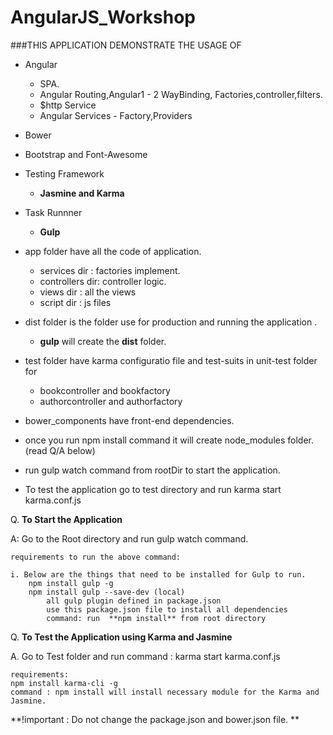 # AngularJS_Workshop

###THIS APPLICATION DEMONSTRATE THE USAGE OF

* Angular
    *  SPA.
    *  Angular Routing,Angular1 - 2 WayBinding, Factories,controller,filters.
    *  $http Service
    *  Angular Services - Factory,Providers
* Bower
* Bootstrap and Font-Awesome
* Testing Framework
    * **Jasmine and Karma**
* Task Runnner
   * **Gulp**
    
* app folder have all the code of application.
  * services dir : factories implement.
  * controllers dir: controller logic.
  * views dir : all the views
  * script dir : js files

* dist folder is the folder use for production and running the application . 
   
   *  **gulp** will create the **dist** folder.

* test folder have karma configuratio file and test-suits in unit-test folder for
    
   *  bookcontroller and bookfactory
   *  authorcontroller and authorfactory

* bower_components have front-end dependencies.

* once you run npm install command it will create node_modules folder. (read Q/A below)

* run gulp watch command from rootDir to start the application.

* To test the application go to test directory and run karma start karma.conf.js   		


Q. **To Start the Application**

A: Go to the Root directory and run gulp watch command.

    requirements to run the above command:

    i. Below are the things that need to be installed for Gulp to run.
        npm install gulp -g
        npm install gulp --save-dev (local)
            all gulp plugin defined in package.json 
            use this package.json file to install all dependencies 
            command: run  **npm install** from root directory
        

Q. **To Test the Application using Karma and Jasmine**

A. Go to Test folder and run command : karma start karma.conf.js

    requirements:
    npm install karma-cli -g
    command : npm install will install necessary module for the Karma and Jasmine.
    

**!important : Do not change the package.json and bower.json file. **
